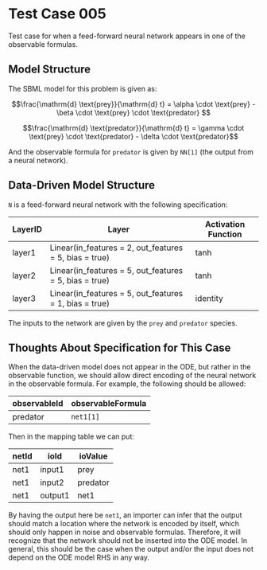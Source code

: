 # Test Case 005

Test case for when a feed-forward neural network appears in one of the observable formulas.

## Model Structure

The SBML model for this problem is given as:

$$\frac{\mathrm{d} \text{prey}}{\mathrm{d} t} = \alpha \cdot \text{prey} - \beta \cdot \text{prey} \cdot \text{predator} $$

$$\frac{\mathrm{d} \text{predator}}{\mathrm{d} t} = \gamma \cdot \text{prey} \cdot \text{predator} - \delta \cdot \text{predator}$$

And the observable formula for `predator` is given by `NN[1]` (the output from a neural network).

## Data-Driven Model Structure

`N` is a feed-forward neural network with the following specification:

| LayerID | Layer                                                  | Activation Function |
|---------|--------------------------------------------------------|---------------------|
| layer1  | Linear(in_features = 2, out_features = 5, bias = true) | tanh                |
| layer2  | Linear(in_features = 5, out_features = 5, bias = true) | tanh                |
| layer3  | Linear(in_features = 5, out_features = 1, bias = true) | identity            |

The inputs to the network are given by the `prey` and `predator` species.

## Thoughts About Specification for This Case

When the data-driven model does not appear in the ODE, but rather in the observable function, we should allow direct encoding of the neural network in the observable formula. For example, the following should be allowed:

| observableId | observableFormula |
|--------------|-------------------|
| predator     | `net1[1]`         |

Then in the mapping table we can put:

| netId | ioId    | ioValue  |
|-------|---------|----------|
| net1  | input1  | prey     |
| net1  | input2  | predator |
| net1  | output1 | net1     |

By having the output here be `net1`, an importer can infer that the output should match a location where the network is encoded by itself, which should only happen in noise and observable formulas. Therefore, it will recognize that the network should not be inserted into the ODE model. In general, this should be the case when the output and/or the input does not depend on the ODE model RHS in any way.
